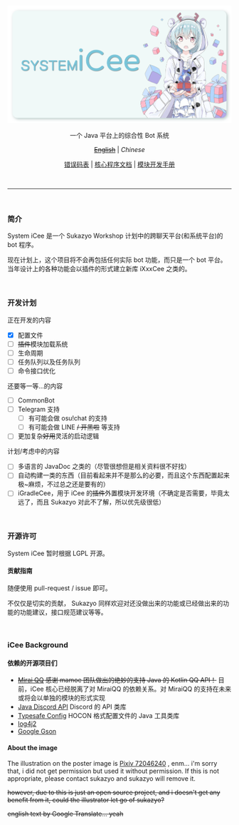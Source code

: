 <div align="center">

![post.png](post-card@0.75x.png)

一个 Java 平台上的综合性 Bot 系统

[~~English~~]()
| *Chinese*

[错误码表](errors.md)
| [核心程序文档](https://book.sukazyo.cc/icee/)
| [模块开发手册](https://book.sukazyo.cc/icee-module-dev/)


</div>

<br/>

---

<br/>

### 简介

System iCee 是一个 Sukazyo Workshop 计划中的跨聊天平台(和系统平台)的 bot 程序。

现在计划上，这个项目将不会再包括任何实际 bot 功能，而只是一个 bot 平台。
当年设计上的各种功能会以插件的形式建立新库 iXxxCee 之类的。

<br/>

### 开发计划

正在开发的内容
- [x] 配置文件
- [ ] ~~插件~~模块加载系统
- [ ] 生命周期
- [ ] 任务队列以及任务队列
- [ ] 命令接口优化

还要等一等...的内容
- [ ] CommonBot
- [ ] Telegram 支持
  - [ ] 有可能会做 osu!chat 的支持
  - [ ] 有可能会做 LINE ~~/ 开黑啦~~ 等支持
- [ ] 更加复杂~~好用~~灵活的启动逻辑

计划/考虑中的内容
- [ ] 多语言的 JavaDoc 之类的（尽管很想但是相关资料很不好找）
- [ ] 自动构建一类的东西（目前看起来并不是那么的必要，而且这个东西配置起来极~麻烦，不过总之还是要有的）
- [ ] iGradleCee，用于 iCee 的~~插件~~外置模块开发环境（不确定是否需要，毕竟太远了，而且 Sukazyo 对此不了解，所以优先级很低）

<br/>

### 开源许可

System iCee 暂时根据 LGPL 开源。

#### 贡献指南

随便使用 pull-request / issue 即可。

不仅仅是切实的贡献，
Sukazyo 同样欢迎对还没做出来的功能或已经做出来的功能的功能建议，接口规范建议等等。

<br/>

### iCee Background

#### 依赖的开源项目们

- <del>[Mirai QQ](https://github.com/mamoe/mirai) 感谢 mamoe 团队做出的绝妙的支持 Java 的 Kotlin QQ API！</del>
  目前，iCee 核心已经脱离了对 MiraiQQ 的依赖关系。对 MiraiQQ 的支持在未来或将会以单独的模块的形式实现
- [Java Discord API](https://github.com/DV8FromTheWorld/JDA) Discord 的 API 类库
- [Typesafe Config](https://lightbend.github.io/config/) HOCON 格式配置文件的 Java 工具类库
- [log4j2](https://logging.apache.org/log4j/2.x/)
- [Google Gson](https://github.com/google/gson)

#### About the image

The illustration on the poster image is [Pixiv 72046240](https://www.pixiv.net/artworks/72046240)
, enm... i'm sorry that, i did not get permission but used it without permission.
If this is not appropriate, please contact sukazyo and sukazyo will remove it.

~~however, due to this is just an open source project, and i doesn't get any benefit from it, could the illustrator let go of sukazyo?~~

~~english text by Google Translate... yeah~~

